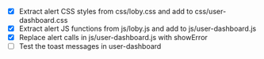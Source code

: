 - [x] Extract alert CSS styles from css/loby.css and add to css/user-dashboard.css
- [x] Extract alert JS functions from js/loby.js and add to js/user-dashboard.js
- [x] Replace alert calls in js/user-dashboard.js with showError
- [ ] Test the toast messages in user-dashboard
